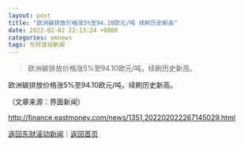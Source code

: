 ```yaml
---
layout: post
title: "欧洲碳排放价格涨5%至94.10欧元/吨 续刷历史新高"
date: 2022-02-02 22:13:24 +0800
categories: emnews
tags: 东财滚动新闻
---
```

> 欧洲碳排放价格涨5%至94.10欧元/吨，续刷历史新高。

<p>欧洲碳排放价格涨5%至94.10欧元/吨，续刷历史新高。</p><p class="em_media">（文章来源：界面新闻）</p>

<http://finance.eastmoney.com/news/1351,202202022267145029.html>

[返回东财滚动新闻](//finews.withounder.com/emnews/)｜[返回首页](//finews.withounder.com/)